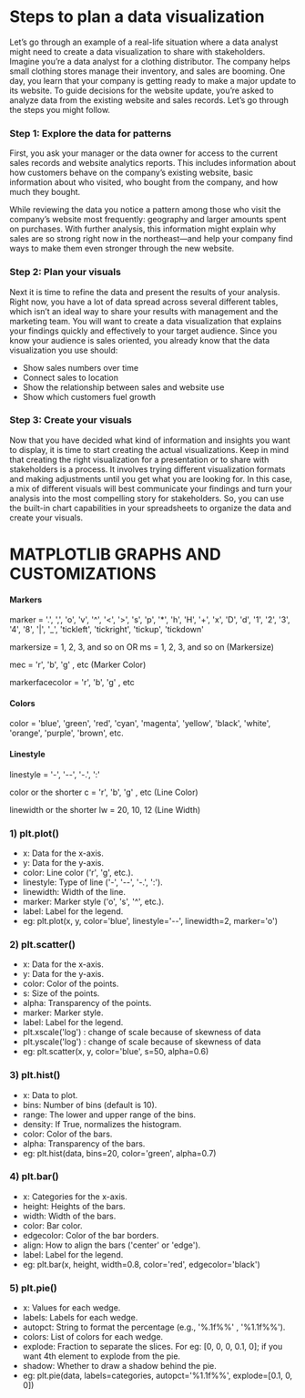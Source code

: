 # Steps to plan a data visualization
Let’s go through an example of a real-life situation where a data analyst might need to create a data visualization to share with stakeholders. Imagine you’re a data analyst for a clothing distributor. The company helps small clothing stores manage their inventory, and sales are booming. One day, you learn that your company is getting ready to make a major update to its website. To guide decisions for the website update, you’re asked to analyze data from the existing website and sales records. Let’s go through the steps you might follow. 

### Step 1: Explore the data for patterns
First, you ask your manager or the data owner for access to the current sales records and website analytics reports. This includes information about how customers behave on the company’s existing website, basic information about who visited, who bought from the company, and how much they bought.

While reviewing the data you notice a pattern among those who visit the company’s website most frequently: geography and larger amounts spent on purchases. With further analysis, this information might explain why sales are so strong right now in the northeast—and help your company find ways to make them even stronger through the new website. 

### Step 2: Plan your visuals
Next it is time to refine the data and present the results of your analysis. Right now, you have a lot of data spread across several different tables, which isn’t an ideal way to share your results with management and the marketing team. You will want to create a data visualization that explains your findings quickly and effectively to your target audience. Since you know your audience is sales oriented, you already know that the data visualization you use should:

* Show sales numbers over time
* Connect sales to location
* Show the relationship between sales and website use
* Show which customers fuel growth

### Step 3: Create your visuals
Now that you have decided what kind of information and insights you want to display, it is time to start creating the actual visualizations. Keep in mind that creating the right visualization for a presentation or to share with stakeholders is a process. It involves trying different visualization formats and making adjustments until you get what you are looking for. In this case, a mix of different visuals will best communicate your findings and turn your analysis into the most compelling story for stakeholders. So, you can use the built-in chart capabilities in your spreadsheets to organize the data and create your visuals.


# MATPLOTLIB GRAPHS AND CUSTOMIZATIONS

#### Markers 
marker = '.', ',', 'o', 'v', '^', '<', '>', 's', 'p', '*', 'h', 'H', '+', 'x', 'D', 'd', '1', '2', '3', '4', '8', '|', '_', 'tickleft', 'tickright', 'tickup', 'tickdown' 

markersize = 1, 2, 3, and so on  OR  ms = 1, 2, 3, and so on   (Markersize)

mec = 'r', 'b', 'g' , etc   (Marker Color)

markerfacecolor = 'r', 'b', 'g' , etc

#### Colors
color = 'blue', 'green', 'red', 'cyan', 'magenta', 'yellow', 'black', 'white', 'orange', 'purple', 'brown', etc.

#### Linestyle
linestyle = '-', '--', '-.', ':'

color or the shorter c = 'r', 'b', 'g' , etc   (Line Color)

linewidth or the shorter lw = 20, 10, 12   (Line Width)


### 1) plt.plot()
* x: Data for the x-axis.
* y: Data for the y-axis.
* color: Line color ('r', 'g', etc.).
* linestyle: Type of line ('-', '--', '-.', ':').
* linewidth: Width of the line.
* marker: Marker style ('o', 's', '^', etc.).
* label: Label for the legend.
* eg: plt.plot(x, y, color='blue', linestyle='--', linewidth=2, marker='o')

### 2) plt.scatter()
* x: Data for the x-axis.
* y: Data for the y-axis.
* color: Color of the points.
* s: Size of the points.
* alpha: Transparency of the points.
* marker: Marker style.
* label: Label for the legend.
* plt.xscale('log') : change of scale because of skewness of data       
* plt.yscale('log') : change of scale because of skewness of data  
* eg: plt.scatter(x, y, color='blue', s=50, alpha=0.6)

### 3) plt.hist()
* x: Data to plot.
* bins: Number of bins (default is 10).
* range: The lower and upper range of the bins.
* density: If True, normalizes the histogram.
* color: Color of the bars.
* alpha: Transparency of the bars.
* eg: plt.hist(data, bins=20, color='green', alpha=0.7)

### 4) plt.bar()
* x: Categories for the x-axis.
* height: Heights of the bars.
* width: Width of the bars.
* color: Bar color.
* edgecolor: Color of the bar borders.
* align: How to align the bars ('center' or 'edge').
* label: Label for the legend.
* eg: plt.bar(x, height, width=0.8, color='red', edgecolor='black')

### 5) plt.pie()
* x: Values for each wedge.
* labels: Labels for each wedge.
* autopct: String to format the percentage (e.g., '%.1f%%' , '%1.1f%%').
* colors: List of colors for each wedge.
* explode: Fraction to separate the slices. For eg: [0, 0, 0, 0.1, 0]; if you want 4th element to explode from the pie.
* shadow: Whether to draw a shadow behind the pie.
* eg: plt.pie(data, labels=categories, autopct='%1.1f%%', explode=[0.1, 0, 0])

